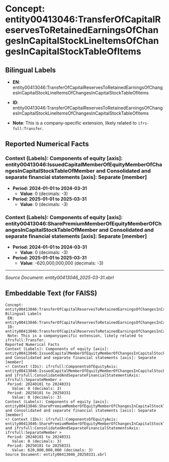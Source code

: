 # Concept: entity00413046:TransferOfCapitalReservesToRetainedEarningsOfChangesInCapitalStockLineItemsOfChangesInCapitalStockTableOfItems

## Bilingual Labels
- **EN**: entity00413046:TransferOfCapitalReservesToRetainedEarningsOfChangesInCapitalStockLineItemsOfChangesInCapitalStockTableOfItems

- **ID**: entity00413046:TransferOfCapitalReservesToRetainedEarningsOfChangesInCapitalStockLineItemsOfChangesInCapitalStockTableOfItems
- **Note**: This is a company-specific extension, likely related to `ifrs-full:Transfer`.

## Reported Numerical Facts

### **Context (Labels): Components of equity [axis]: entity00413046:IssuedCapitalMemberOfEquityMemberOfChangesInCapitalStockTableOfMember and Consolidated and separate financial statements [axis]: Separate [member]**
<!-- Context (IDs): ifrs-full:ComponentsOfEquityAxis: entity00413046:IssuedCapitalMemberOfEquityMemberOfChangesInCapitalStockTableOfMember and ifrs-full:ConsolidatedAndSeparateFinancialStatementsAxis: ifrs-full:SeparateMember -->
- **Period: 2024-01-01 to 2024-03-31**
  - **Value**: 0 (decimals: -3)
- **Period: 2025-01-01 to 2025-03-31**
  - **Value**: 0 (decimals: -3)

### **Context (Labels): Components of equity [axis]: entity00413046:SharePremiumMemberOfEquityMemberOfChangesInCapitalStockTableOfMember and Consolidated and separate financial statements [axis]: Separate [member]**
<!-- Context (IDs): ifrs-full:ComponentsOfEquityAxis: entity00413046:SharePremiumMemberOfEquityMemberOfChangesInCapitalStockTableOfMember and ifrs-full:ConsolidatedAndSeparateFinancialStatementsAxis: ifrs-full:SeparateMember -->
- **Period: 2024-01-01 to 2024-03-31**
  - **Value**: 0 (decimals: -3)
- **Period: 2025-01-01 to 2025-03-31**
  - **Value**: -620,000,000,000 (decimals: -3)

---
*Source Document: entity00413046_2025-03-31.xbrl*
## Embeddable Text (for FAISS)
```text
Concept: entity00413046:TransferOfCapitalReservesToRetainedEarningsOfChangesInCapitalStockLineItemsOfChangesInCapitalStockTableOfItems
Bilingual Labels
 EN: entity00413046:TransferOfCapitalReservesToRetainedEarningsOfChangesInCapitalStockLineItemsOfChangesInCapitalStockTableOfItems
 ID: entity00413046:TransferOfCapitalReservesToRetainedEarningsOfChangesInCapitalStockLineItemsOfChangesInCapitalStockTableOfItems
 Note: This is a companyspecific extension, likely related to ifrsfull:Transfer.
Reported Numerical Facts
Context (Labels): Components of equity [axis]: entity00413046:IssuedCapitalMemberOfEquityMemberOfChangesInCapitalStockTableOfMember and Consolidated and separate financial statements [axis]: Separate [member]
<! Context (IDs): ifrsfull:ComponentsOfEquityAxis: entity00413046:IssuedCapitalMemberOfEquityMemberOfChangesInCapitalStockTableOfMember and ifrsfull:ConsolidatedAndSeparateFinancialStatementsAxis: ifrsfull:SeparateMember >
 Period: 20240101 to 20240331
   Value: 0 (decimals: 3)
 Period: 20250101 to 20250331
   Value: 0 (decimals: 3)
Context (Labels): Components of equity [axis]: entity00413046:SharePremiumMemberOfEquityMemberOfChangesInCapitalStockTableOfMember and Consolidated and separate financial statements [axis]: Separate [member]
<! Context (IDs): ifrsfull:ComponentsOfEquityAxis: entity00413046:SharePremiumMemberOfEquityMemberOfChangesInCapitalStockTableOfMember and ifrsfull:ConsolidatedAndSeparateFinancialStatementsAxis: ifrsfull:SeparateMember >
 Period: 20240101 to 20240331
   Value: 0 (decimals: 3)
 Period: 20250101 to 20250331
   Value: 620,000,000,000 (decimals: 3)
Source Document: entity00413046_20250331.xbrl
```